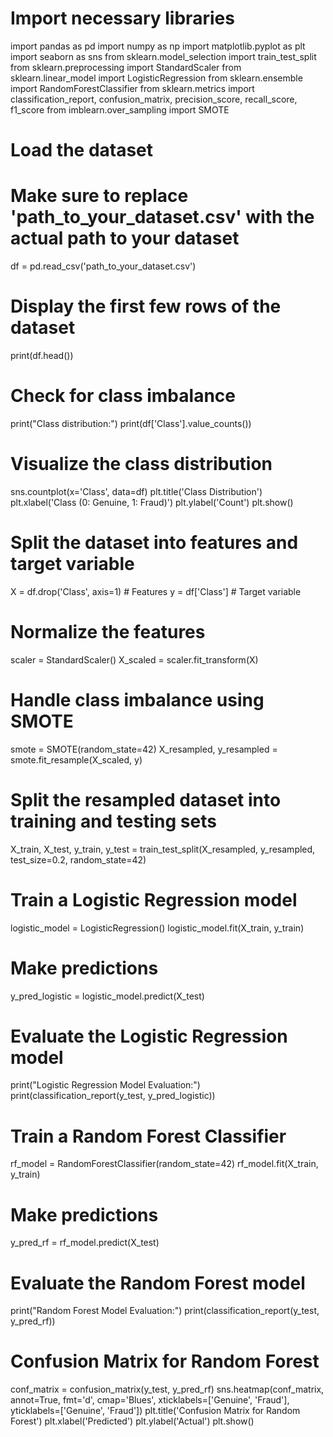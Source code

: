 # Import necessary libraries
import pandas as pd
import numpy as np
import matplotlib.pyplot as plt
import seaborn as sns
from sklearn.model_selection import train_test_split
from sklearn.preprocessing import StandardScaler
from sklearn.linear_model import LogisticRegression
from sklearn.ensemble import RandomForestClassifier
from sklearn.metrics import classification_report, confusion_matrix, precision_score, recall_score, f1_score
from imblearn.over_sampling import SMOTE
<br>
# Load the dataset
# Make sure to replace 'path_to_your_dataset.csv' with the actual path to your dataset
df = pd.read_csv('path_to_your_dataset.csv')
<br>
# Display the first few rows of the dataset
print(df.head())
<br>
# Check for class imbalance
print("Class distribution:")
print(df['Class'].value_counts())
<br>
# Visualize the class distribution
sns.countplot(x='Class', data=df)
plt.title('Class Distribution')
plt.xlabel('Class (0: Genuine, 1: Fraud)')
plt.ylabel('Count')
plt.show()
<br>
# Split the dataset into features and target variable
X = df.drop('Class', axis=1)  # Features
y = df['Class']                # Target variable
<br>
# Normalize the features
scaler = StandardScaler()
X_scaled = scaler.fit_transform(X)
<br>
# Handle class imbalance using SMOTE
smote = SMOTE(random_state=42)
X_resampled, y_resampled = smote.fit_resample(X_scaled, y)
<br>
# Split the resampled dataset into training and testing sets
X_train, X_test, y_train, y_test = train_test_split(X_resampled, y_resampled, test_size=0.2, random_state=42)
<br>
# Train a Logistic Regression model
logistic_model = LogisticRegression()
logistic_model.fit(X_train, y_train)
<br>
# Make predictions
y_pred_logistic = logistic_model.predict(X_test)
<br>
# Evaluate the Logistic Regression model
print("Logistic Regression Model Evaluation:")
print(classification_report(y_test, y_pred_logistic))
<br>
# Train a Random Forest Classifier
rf_model = RandomForestClassifier(random_state=42)
rf_model.fit(X_train, y_train)
<br>
# Make predictions
y_pred_rf = rf_model.predict(X_test)
<br>
# Evaluate the Random Forest model
print("Random Forest Model Evaluation:")
print(classification_report(y_test, y_pred_rf))
<br>
# Confusion Matrix for Random Forest
conf_matrix = confusion_matrix(y_test, y_pred_rf)
sns.heatmap(conf_matrix, annot=True, fmt='d', cmap='Blues', xticklabels=['Genuine', 'Fraud'], yticklabels=['Genuine', 'Fraud'])
plt.title('Confusion Matrix for Random Forest')
plt.xlabel('Predicted')
plt.ylabel('Actual')
plt.show()
